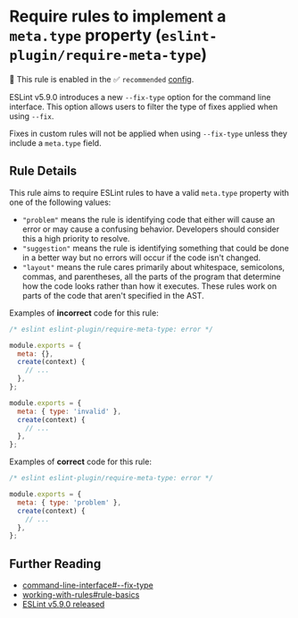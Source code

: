 # Require rules to implement a `meta.type` property (`eslint-plugin/require-meta-type`)

💼 This rule is enabled in the ✅ `recommended` [config](https://github.com/eslint-community/eslint-plugin-eslint-plugin#presets).

<!-- end auto-generated rule header -->

ESLint v5.9.0 introduces a new `--fix-type` option for the command line interface. This option allows users to filter the type of fixes applied when using `--fix`.

Fixes in custom rules will not be applied when using `--fix-type` unless they include a `meta.type` field.

## Rule Details

This rule aims to require ESLint rules to have a valid `meta.type` property with one of the following values:

- `"problem"` means the rule is identifying code that either will cause an error or may cause a confusing behavior. Developers should consider this a high priority to resolve.
- `"suggestion"` means the rule is identifying something that could be done in a better way but no errors will occur if the code isn't changed.
- `"layout"` means the rule cares primarily about whitespace, semicolons, commas, and parentheses, all the parts of the program that determine how the code looks rather than how it executes. These rules work on parts of the code that aren't specified in the AST.

Examples of **incorrect** code for this rule:

```js
/* eslint eslint-plugin/require-meta-type: error */

module.exports = {
  meta: {},
  create(context) {
    // ...
  },
};

module.exports = {
  meta: { type: 'invalid' },
  create(context) {
    // ...
  },
};
```

Examples of **correct** code for this rule:

```js
/* eslint eslint-plugin/require-meta-type: error */

module.exports = {
  meta: { type: 'problem' },
  create(context) {
    // ...
  },
};
```

## Further Reading

- [command-line-interface#--fix-type](https://eslint.org/docs/user-guide/command-line-interface#--fix-type)
- [working-with-rules#rule-basics](https://eslint.org/docs/developer-guide/working-with-rules#rule-basics)
- [ESLint v5.9.0 released](https://eslint.org/blog/2018/11/eslint-v5.9.0-released#the-fix-type-option)
